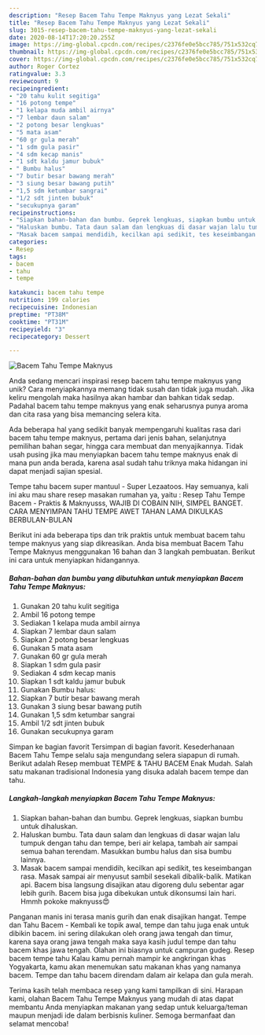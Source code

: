 ```yaml
---
description: "Resep Bacem Tahu Tempe Maknyus yang Lezat Sekali"
title: "Resep Bacem Tahu Tempe Maknyus yang Lezat Sekali"
slug: 3015-resep-bacem-tahu-tempe-maknyus-yang-lezat-sekali
date: 2020-08-14T17:20:20.255Z
image: https://img-global.cpcdn.com/recipes/c2376fe0e5bcc785/751x532cq70/bacem-tahu-tempe-maknyus-foto-resep-utama.jpg
thumbnail: https://img-global.cpcdn.com/recipes/c2376fe0e5bcc785/751x532cq70/bacem-tahu-tempe-maknyus-foto-resep-utama.jpg
cover: https://img-global.cpcdn.com/recipes/c2376fe0e5bcc785/751x532cq70/bacem-tahu-tempe-maknyus-foto-resep-utama.jpg
author: Roger Cortez
ratingvalue: 3.3
reviewcount: 9
recipeingredient:
- "20 tahu kulit segitiga"
- "16 potong tempe"
- "1 kelapa muda ambil airnya"
- "7 lembar daun salam"
- "2 potong besar lengkuas"
- "5 mata asam"
- "60 gr gula merah"
- "1 sdm gula pasir"
- "4 sdm kecap manis"
- "1 sdt kaldu jamur bubuk"
- " Bumbu halus"
- "7 butir besar bawang merah"
- "3 siung besar bawang putih"
- "1,5 sdm ketumbar sangrai"
- "1/2 sdt jinten bubuk"
- "secukupnya garam"
recipeinstructions:
- "Siapkan bahan-bahan dan bumbu. Geprek lengkuas, siapkan bumbu untuk dihaluskan."
- "Haluskan bumbu. Tata daun salam dan lengkuas di dasar wajan lalu tumpuk dengan tahu dan tempe, beri air kelapa, tambah air sampai semua bahan terendam. Masukkan bumbu halus dan sisa bumbu lainnya."
- "Masak bacem sampai mendidih, kecilkan api sedikit, tes keseimbangan rasa. Masak sampai air menyusut sambil sesekali dibalik-balik. Matikan api. Bacem bisa langsung disajikan atau digoreng dulu sebentar agar lebih gurih. Bacem bisa juga dibekukan untuk dikonsumsi lain hari. Hmmh pokoke maknyuss😍"
categories:
- Resep
tags:
- bacem
- tahu
- tempe

katakunci: bacem tahu tempe 
nutrition: 199 calories
recipecuisine: Indonesian
preptime: "PT38M"
cooktime: "PT31M"
recipeyield: "3"
recipecategory: Dessert

---
```



![Bacem Tahu Tempe Maknyus](https://img-global.cpcdn.com/recipes/c2376fe0e5bcc785/751x532cq70/bacem-tahu-tempe-maknyus-foto-resep-utama.jpg)

Anda sedang mencari inspirasi resep bacem tahu tempe maknyus yang unik? Cara menyiapkannya memang tidak susah dan tidak juga mudah. Jika keliru mengolah maka hasilnya akan hambar dan bahkan tidak sedap. Padahal bacem tahu tempe maknyus yang enak seharusnya punya aroma dan cita rasa yang bisa memancing selera kita.

Ada beberapa hal yang sedikit banyak mempengaruhi kualitas rasa dari bacem tahu tempe maknyus, pertama dari jenis bahan, selanjutnya pemilihan bahan segar, hingga cara membuat dan menyajikannya. Tidak usah pusing jika mau menyiapkan bacem tahu tempe maknyus enak di mana pun anda berada, karena asal sudah tahu triknya maka hidangan ini dapat menjadi sajian spesial.

Tempe tahu bacem super mantuul - Super Lezaatoos. Hay semuanya, kali ini aku mau share resep masakan rumahan ya, yaitu : Resep Tahu Tempe Bacem - Praktis &amp; Maknyusss, WAJIB DI COBAIN NIH, SIMPEL BANGET. CARA MENYIMPAN TAHU TEMPE AWET TAHAN LAMA DIKULKAS BERBULAN-BULAN


Berikut ini ada beberapa tips dan trik praktis untuk membuat bacem tahu tempe maknyus yang siap dikreasikan. Anda bisa membuat Bacem Tahu Tempe Maknyus menggunakan 16 bahan dan 3 langkah pembuatan. Berikut ini cara untuk menyiapkan hidangannya.

<!--inarticleads1-->

##### Bahan-bahan dan bumbu yang dibutuhkan untuk menyiapkan Bacem Tahu Tempe Maknyus:

1. Gunakan 20 tahu kulit segitiga
1. Ambil 16 potong tempe
1. Sediakan 1 kelapa muda ambil airnya
1. Siapkan 7 lembar daun salam
1. Siapkan 2 potong besar lengkuas
1. Gunakan 5 mata asam
1. Gunakan 60 gr gula merah
1. Siapkan 1 sdm gula pasir
1. Sediakan 4 sdm kecap manis
1. Siapkan 1 sdt kaldu jamur bubuk
1. Gunakan  Bumbu halus:
1. Siapkan 7 butir besar bawang merah
1. Gunakan 3 siung besar bawang putih
1. Gunakan 1,5 sdm ketumbar sangrai
1. Ambil 1/2 sdt jinten bubuk
1. Gunakan secukupnya garam


Simpan ke bagian favorit Tersimpan di bagian favorit. Kesederhanaan Bacem Tahu Tempe selalu saja mengundang selera siapapun di rumah. Berikut adalah Resep membuat TEMPE &amp; TAHU BACEM Enak Mudah. Salah satu makanan tradisional Indonesia yang disuka adalah bacem tempe dan tahu. 

<!--inarticleads2-->

##### Langkah-langkah menyiapkan Bacem Tahu Tempe Maknyus:

1. Siapkan bahan-bahan dan bumbu. Geprek lengkuas, siapkan bumbu untuk dihaluskan.
1. Haluskan bumbu. Tata daun salam dan lengkuas di dasar wajan lalu tumpuk dengan tahu dan tempe, beri air kelapa, tambah air sampai semua bahan terendam. Masukkan bumbu halus dan sisa bumbu lainnya.
1. Masak bacem sampai mendidih, kecilkan api sedikit, tes keseimbangan rasa. Masak sampai air menyusut sambil sesekali dibalik-balik. Matikan api. Bacem bisa langsung disajikan atau digoreng dulu sebentar agar lebih gurih. Bacem bisa juga dibekukan untuk dikonsumsi lain hari. Hmmh pokoke maknyuss😍


Panganan manis ini terasa manis gurih dan enak disajikan hangat. Tempe dan Tahu Bacem - Kembali ke topik awal, tempe dan tahu juga enak untuk dibikin bacem. ini sering dilakukan oleh orang jawa tengah dan timur, karena saya orang jawa tengah maka saya kasih judul tempe dan tahu bacem khas jawa tengah. Olahan ini biasnya untuk campuran gudeg. Resep bacem tempe tahu Kalau kamu pernah mampir ke angkringan khas Yogyakarta, kamu akan menemukan satu makanan khas yang namanya bacem. Tempe dan tahu bacem direndam dalam air kelapa dan gula merah. 

Terima kasih telah membaca resep yang kami tampilkan di sini. Harapan kami, olahan Bacem Tahu Tempe Maknyus yang mudah di atas dapat membantu Anda menyiapkan makanan yang sedap untuk keluarga/teman maupun menjadi ide dalam berbisnis kuliner. Semoga bermanfaat dan selamat mencoba!

